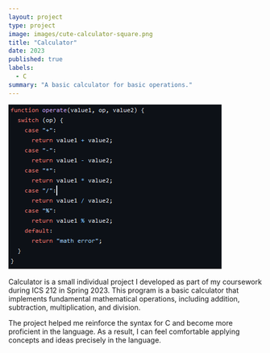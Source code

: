 ```yaml
---
layout: project
type: project
image: images/cute-calculator-square.png
title: "Calculator"
date: 2023
published: true
labels:
  - C
summary: "A basic calculator for basic operations."
---
```


<img class="img-fluid" src="../images/operations-code.png">

Calculator is a small individual project I developed as part of my coursework during ICS 212 in Spring 2023. This program is a basic calculator that implements fundamental mathematical operations, including addition, subtraction, multiplication, and division.

The project helped me reinforce the syntax for C and become more proficient in the language. As a result, I can feel comfortable applying concepts and ideas precisely in the language.
